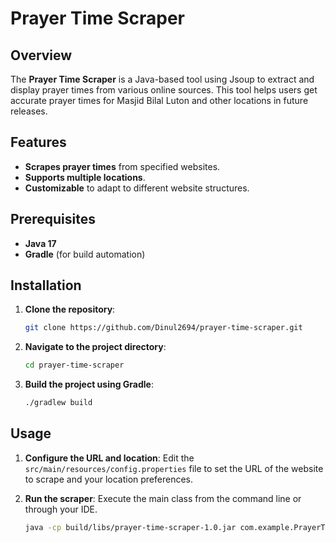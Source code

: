 # Prayer Time Scraper

## Overview
The **Prayer Time Scraper** is a Java-based tool using Jsoup to extract and display prayer times from various online sources. This tool helps users get accurate prayer times for Masjid Bilal Luton and
other locations in future releases.

## Features
- **Scrapes prayer times** from specified websites.
- **Supports multiple locations**.
- **Customizable** to adapt to different website structures.

## Prerequisites
- **Java 17**
- **Gradle** (for build automation)

## Installation

1. **Clone the repository**:
    ```bash
    git clone https://github.com/Dinul2694/prayer-time-scraper.git
    ```

2. **Navigate to the project directory**:
    ```bash
    cd prayer-time-scraper
    ```

3. **Build the project using Gradle**:
    ```bash
    ./gradlew build
    ```

## Usage

1. **Configure the URL and location**: Edit the `src/main/resources/config.properties` file to set the URL of the website to scrape and your location preferences.

2. **Run the scraper**: Execute the main class from the command line or through your IDE.

   ```bash
   java -cp build/libs/prayer-time-scraper-1.0.jar com.example.PrayerTimeScraper
